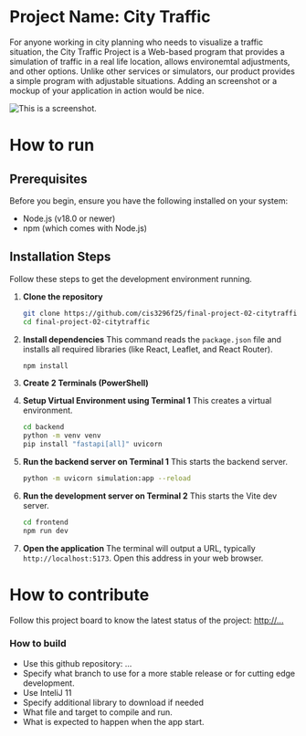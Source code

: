 # Project Name: City Traffic

For anyone working in city planning who needs to visualize a traffic situation, the City Traffic Project is a Web-based program that provides a simulation of traffic in a real life location, allows environemtal adjustments, and other options. Unlike other services or simulators, our product provides a simple program with adjustable situations.
Adding an screenshot or a mockup of your application in action would be nice.

![This is a screenshot.](images.png)

# How to run

## Prerequisites

Before you begin, ensure you have the following installed on your system:

- Node.js (v18.0 or newer)
- npm (which comes with Node.js)

## Installation Steps

Follow these steps to get the development environment running.

1.  **Clone the repository**

    ```bash
    git clone https://github.com/cis3296f25/final-project-02-citytraffic.git
    cd final-project-02-citytraffic
    ```

2.  **Install dependencies**
    This command reads the `package.json` file and installs all required libraries (like React, Leaflet, and React Router).

    ```bash
    npm install
    ```

3.  **Create 2 Terminals (PowerShell)**

4.  **Setup Virtual Environment using Terminal 1**
    This creates a virtual environment.

    ```bash
    cd backend
    python -m venv venv
    pip install "fastapi[all]" uvicorn

    ```

5.  **Run the backend server on Terminal 1**
    This starts the backend server.

    ```bash
    python -m uvicorn simulation:app --reload
    ```

6.  **Run the development server on Terminal 2**
    This starts the Vite dev server.

    ```bash
    cd frontend
    npm run dev
    ```

7.  **Open the application**
    The terminal will output a URL, typically `http://localhost:5173`. Open this address in your web browser.

# How to contribute

Follow this project board to know the latest status of the project: [http://...]([http://...])

### How to build

- Use this github repository: ...
- Specify what branch to use for a more stable release or for cutting edge development.
- Use InteliJ 11
- Specify additional library to download if needed
- What file and target to compile and run.
- What is expected to happen when the app start.
